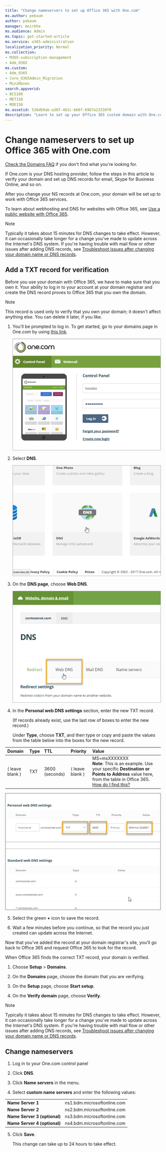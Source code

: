 ```yaml
---
title: "Change nameservers to set up Office 365 with One.com"
ms.author: pebaum
author: pebaum
manager: mnirkhe
ms.audience: Admin
ms.topic: get-started-article
ms.service: o365-administration
localization_priority: Normal
ms.collection: 
- M365-subscription-management 
- Adm_O365
ms.custom:
- Adm_O365
- Core_O365Admin_Migration
- MiniMaven
search.appverid:
- BCS160
- MET150
- MOE150
ms.assetid: 536db9ab-a307-462c-b66f-6967a23330f0
description: "Learn to set up your Office 365 custom domain with One.com if you want Office 365 to manage your DNS records. "
---
```


# Change nameservers to set up Office 365 with One.com

[Check the Domains FAQ](../setup/domains-faq.md) if you don't find what you're looking for. 
  
If One.com is your DNS hosting provider, follow the steps in this article to verify your domain and set up DNS records for email, Skype for Business Online, and so on.
  
After you change your NS records at One.com, your domain will be set up to work with Office 365 services.
  
To learn about webhosting and DNS for websites with Office 365, see [Use a public website with Office 365](https://support.office.com/article/a8178510-501d-4bd8-9921-b04f2e9517a5.aspx).
  
> [!NOTE]
>  Typically it takes about 15 minutes for DNS changes to take effect. However, it can occasionally take longer for a change you've made to update across the Internet's DNS system. If you're having trouble with mail flow or other issues after adding DNS records, see [Troubleshoot issues after changing your domain name or DNS records](../get-help-with-domains/find-and-fix-issues.md).
  
## Add a TXT record for verification

Before you use your domain with Office 365, we have to make sure that you own it. Your ability to log in to your account at your domain registrar and create the DNS record proves to Office 365 that you own the domain.
  
> [!NOTE]
> This record is used only to verify that you own your domain; it doesn't affect anything else. You can delete it later, if you like. 
  
1. You'll be prompted to log in. To get started, go to your domains page in One.com by using [this link](https://login.one.com/cp/). 
    
    ![One_login](../media/3645c056-6581-450a-b142-1c6c8d59287d.png)
  
2. Select **DNS**.
    
    ![One_DNS](../media/b25fa282-8be5-466d-ad1b-0002bbab52bb.png)
  
3. On the **DNS page**, choose **Web DNS**.
    
    ![One_WebDNS](../media/a675d000-c681-4bbb-b0ac-4cf74a12ab86.png)
  
4.     
    In the **Personal web DNS settings** section, enter the new TXT record.
    
    (If records already exist, use the last row of boxes to enter the new record.)
    
    Under **Type**, choose **TXT**, and then type or copy and paste the values from the table below into the boxes for the new record.
    
|**Domain**|**Type**|**TTL**|**Priority**|**Value**|
|:-----|:-----|:-----|:-----|:-----|
|( leave blank )  <br/> |TXT  <br/> |3600 (seconds)  <br/> |( leave blank )  <br/> |MS=msXXXXXXX  <br/> **Note**: This is an example. Use your specific **Destination or Points to Address** value here, from the table in Office 365.           [How do I find this?](../get-help-with-domains/information-for-dns-records.md)
    
![One_VerificationTXT_values](../media/66589927-98e2-4acb-a333-baadf473db2b.png)
  
5. Select the green **+** icon to save the record. 
    
6. Wait a few minutes before you continue, so that the record you just created can update across the Internet.
    
Now that you've added the record at your domain registrar's site, you'll go back to Office 365 and request Office 365 to look for the record.
  
When Office 365 finds the correct TXT record, your domain is verified.
  
1. Choose **Setup** \> **Domains**.
    
2. On the **Domains** page, choose the domain that you are verifying. 
    
    
  
3. On the **Setup** page, choose **Start setup**.
    
    
  
4. On the **Verify domain** page, choose **Verify**.
    
    
  
> [!NOTE]
>  Typically it takes about 15 minutes for DNS changes to take effect. However, it can occasionally take longer for a change you've made to update across the Internet's DNS system. If you're having trouble with mail flow or other issues after adding DNS records, see [Troubleshoot issues after changing your domain name or DNS records](../get-help-with-domains/find-and-fix-issues.md). 
  
## Change nameservers

1. Log in to your One.com control panel
    
2. Click **DNS**.
    
3. Click **Name servers** in the menu. 
    
4. Select **custom name servers** and enter the following values: 
    
|||
|:-----|:-----|
|**Name Server 1** <br/> |ns1.bdm.microsoftonline.com  <br/> |
|**Name Server 2** <br/> |ns2.bdm.microsoftonline.com  <br/> |
|**Name Server 3 (optional)** <br/> |ns3.bdm.microsoftonline.com  <br/> |
|**Name Server 4 (optional)** <br/> |ns4.bdm.microsoftonline.com  <br/> |
   
5. Click **Save**. 
    
    This change can take up to 24 hours to take effect.